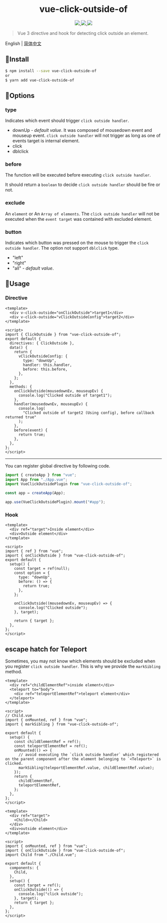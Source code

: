 <h1 align="center">vue-click-outside-of</h1>

<p align="center">
  <a href="https://www.npmjs.com/package/vue-click-outside-of">
    <img src="https://img.shields.io/npm/v/vue-click-outside-of"/>
  </a>
  <a href="https://codecov.io/gh/credred/vue-click-outside-of">
    <img src="https://codecov.io/gh/credred/vue-click-outside-of/branch/main/graph/badge.svg?token=RS2YDY8FUT"/>
  </a>
  <a href="https://github.com/credred/vue-click-outside-of/actions/workflows/test.yml">
    <img src="https://github.com/credred/vue-click-outside-of/actions/workflows/test.yml/badge.svg"/>
  </a>
</p>

> Vue 3 directive and hook for detecting click outside an element.

English | [简体中文](https://github.com/credred/vue-click-outside-of/blob/main/README.zh-CN.md)

## 🔧Install

```bash
$ npm install --save vue-click-outside-of
or
$ yarn add vue-click-outside-of
```

## 🎯Options

### type

Indicates which event should trigger `click outside handler`.

- downUp - _default value_. It was composed of mousedown event and mouseup event. `click outside handler` will not trigger as long as one of events target is internal element.
- click
- dblclick

### before

The function will be executed before executing `click outside handler`.

It should return a `boolean` to decide `click outside handler` should be fire or not.

### exclude

An `element` or An `Array of elements`. The `click outside handler` will not be executed when the `event target` was contained with excluded element.

### button

Indicates which button was pressed on the mouse to trigger the `click outside handler`. The option not support `dblclick` type.

- "left"
- "right"
- "all" - _default value_.

## 🚀Usage

### Directive

```vue
<template>
  <div v-click-outside="onClickOutside">target1</div>
  <div v-click-outside="vClickOutsideConfig">target2</div>
</template>

<script>
import { ClickOutside } from "vue-click-outside-of";
export default {
  directives: { ClickOutside },
  data() {
    return {
      vClickOutsideConfig: {
        type: "downUp",
        handler: this.handler,
        before: this.before,
      },
    };
  },
  methods: {
    onClickOutside(mousedownEv, mouseupEv) {
      console.log("Clicked outside of target1");
    },
    handler(mousedownEv, mouseupEv) {
      console.log(
        "Clicked outside of target2 (Using config), before callback returned true"
      );
    },
    before(event) {
      return true;
    },
  },
};
</script>
```

<hr />
You can register global directive by following code.

```javascript
import { createApp } from "vue";
import App from "./App.vue";
import VueClickOutsidePlugin from "vue-click-outside-of";

const app = createApp(App);

app.use(VueClickOutsidePlugin).mount("#app");
```

### Hook

```vue
<template>
  <div ref="target">Inside element</div>
  <div>Outside element</div>
</template>

<script>
import { ref } from "vue";
import { onClickOutside } from "vue-click-outside-of";
export default {
  setup() {
    const target = ref(null);
    const option = {
      type: "downUp",
      before: () => {
        return true;
      },
    };

    onClickOutside((mousedownEv, mouseupEv) => {
      console.log("Clicked outside");
    }, target);

    return { target };
  },
};
</script>
```

## escape hatch for Teleport

Sometimes, you may not know which elements should be excluded when you register `click outside handler`. This is why we provide the `markSibling` method.

```vue
<template>
  <div ref="childElementRef">inside element</div>
  <teleport to="body">
    <div ref="teleportElementRef">teleport element</div>
  </teleport>
</template>

<script>
// Child.vue
import { onMounted, ref } from "vue";
import { markSibling } from "vue-click-outside-of";

export default {
  setup() {
    const childElementRef = ref();
    const teleportElementRef = ref();
    onMounted(() => {
      // avoid executing the `click outside handler` which registered on the parent component after the element belonging to `<Teleport>` is clicked.
      markSibling(teleportElementRef.value, childElementRef.value);
    });
    return {
      childElementRef,
      teleportElementRef,
    };
  },
};
</script>
```

```vue
<template>
  <div ref="target">
    <Child></Child>
  </div>
  <div>outside element</div>
</template>

<script>
import { onMounted, ref } from "vue";
import { onClickOutside } from "vue-click-outside-of";
import Child from "./Child.vue";

export default {
  components: {
    Child,
  },
  setup() {
    const target = ref();
    onClickOutside(() => {
      console.log("click outside");
    }, target);
    return { target };
  },
};
</script>
```
